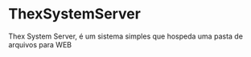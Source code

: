 # ThexSystemServer
Thex System Server, é um sistema simples que hospeda uma pasta de arquivos para WEB
